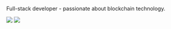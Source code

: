 Full-stack developer - passionate about blockchain technology.

<!--[<img src="https://img.shields.io/badge/suitoschacht@gmail.com-white?style=for-the-badge&logo=gmail&logoColor=EA4335"/>][1]-->
[<img src="https://img.shields.io/badge/linkedin-csuito-0A66C2?style=for-the-badge&logo=linkedin&labelColor=30333a"/>][2]
[<img src="https://img.shields.io/badge/twitter-@ccssuuiittoo-white?style=for-the-badge&logo=twitter&logoColor=1DA1F2&labelColor=30333a"/>][3]

<!--[1]: mailto:suitoschacht@gmail.com-->
[2]: https://www.linkedin.com/in/csuito/
[3]: https://twitter.com/ccssuuiittoo

<!---
##### ⚡ Tech Stack:

![Git](https://img.shields.io/badge/git-white?style=for-the-badge&logo=git&logoColor=F05032)
![CSS3](https://img.shields.io/badge/css3-%231572B6.svg?style=for-the-badge&logo=css3&logoColor=white)
![HTML5](https://img.shields.io/badge/html5-%23E34F26.svg?style=for-the-badge&logo=html5&logoColor=white)
![JavaScript](https://img.shields.io/badge/javascript-%23323330.svg?style=for-the-badge&logo=javascript&logoColor=%23F7DF1E)
![NodeJS](https://img.shields.io/badge/node.js-6DA55F?style=for-the-badge&logo=node.js&logoColor=white)
![TypeScript](https://img.shields.io/badge/typescript-3178C6?style=for-the-badge&logo=typescript&logoColor=white)
![ReactJS](https://img.shields.io/badge/react-61DAFB?style=for-the-badge&logo=react&logoColor=20232a)
![SvelteJS](https://img.shields.io/badge/svelte-FF3E00?style=for-the-badge&logo=svelte&logoColor=white)
![VueJS](https://img.shields.io/badge/vue-4FC08D?style=for-the-badge&logo=vue.js&logoColor=white)
![React Native](https://img.shields.io/badge/react%20native-61DAFB?style=for-the-badge&logo=react&logoColor=20232a)
-->
